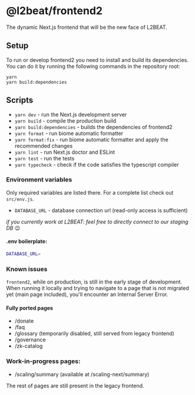 # @l2beat/frontend2

The dynamic Next.js frontend that will be the new face of L2BEAT.

## Setup

To run or develop frontend2 you need to install and build its dependencies. You can do it by running the following
commands in the repository root:

```
yarn
yarn build:dependencies
```

## Scripts

- `yarn dev` - run the Next.js development server
- `yarn build` - compile the production build
- `yarn build:dependencies` - builds the dependencies of frontend2
- `yarn format` - run biome automatic formatter
- `yarn format:fix` - run biome automatic formatter and apply the recommended changes
- `yarn lint` - run Next.js doctor and ESLint
- `yarn test` - run the tests
- `yarn typecheck` - check if the code satisfies the typescript compiler

### Environment variables
Only required variables are listed there. For a complete list check out `src/env.js`.

- `DATABASE_URL` - database connection url (read-only access is sufficient)

*if you currently work at L2BEAT: feel free to directly connect to our staging DB* 😉

#### .env boilerplate:

```bash
DATABASE_URL=
```

### Known issues

`frontend2`, while on production, is still in the early stage of development. When running it locally and trying to navigate to a page that is not migrated yet (main page included), you'll encounter an Internal Server Error.

#### Fully ported pages
- /donate
- /faq
- /glossary (temporarily disabled, still served from legacy frontend)
- /governance
- /zk-catalog

### Work-in-progress pages:
- /scaling/summary (available at /scaling-next/summary)

The rest of pages are still present in the legacy frontend.